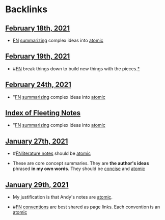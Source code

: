 
# Backlinks
## [February 18th, 2021](<February 18th, 2021.md>)
- [FN](<FN.md>) [summarizing](<summarizing.md>) complex ideas into [atomic]([atomic](<atomic.md>))

## [February 19th, 2021](<February 19th, 2021.md>)
- #[FN](<FN.md>) break things down to build new things with the pieces.[*]([atomic](<atomic.md>))

## [February 24th, 2021](<February 24th, 2021.md>)
- "[FN](<FN.md>) [summarizing](<summarizing.md>) complex ideas into [atomic]([atomic](<atomic.md>))

## [Index of Fleeting Notes](<Index of Fleeting Notes.md>)
- "[FN](<FN.md>) [summarizing](<summarizing.md>) complex ideas into [atomic]([atomic](<atomic.md>))

## [January 27th, 2021](<January 27th, 2021.md>)
- #[FN](<FN.md>)[literature notes](<literature notes.md>) should be [atomic](<atomic.md>)

- These are core concept summaries. They are **the author's ideas** phrased **in my own words**. They should be [concise](<concise.md>) and [atomic](<atomic.md>)

## [January 29th, 2021](<January 29th, 2021.md>)
- My justification is that Andy's notes are [atomic](<atomic.md>).

- #[FN](<FN.md>) [conventions](<conventions.md>) are best shared as page links. Each convention is an [atomic](<atomic.md>)


